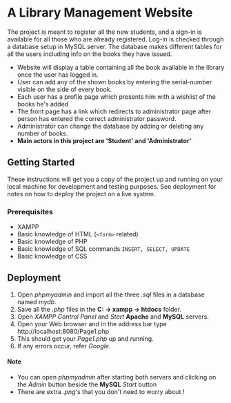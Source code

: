 # A Library Management Website

The project is meant to register all the new students, and a sign-in is
available for all those who are already registered. Log-in is checked through
a database setup in MySQL server. The database makes different tables for all the
users including info on the books they have issued.
* Website will display a table containing all the book available in the library
once the user has logged in.
* User can add any of the shown books by entering the serial-number visible on the side
of every book.
* Each user has a profile page which presents him with a wishlist of the books he's
added
* The front page has a link which redirects to administrator page after person has entered
the correct administrator password.
* Administrator can change the database by adding or deleting any number of books.
* **Main actors in this project are 'Student' and 'Administrator'**

## Getting Started

These instructions will get you a copy of the project up and running on your local machine for development and testing purposes. See deployment for notes on how to deploy the project on a live system.

### Prerequisites

* XAMPP
* Basic knowledge of HTML (`<form>` related)
* Basic knowledge of PHP
* Basic knowledge of SQL commands `INSERT, SELECT, UPDATE`
* Basic knowledge of CSS

## Deployment

1. Open *phpmyadmin* and import all the three *.sql* files in a database named *mydb*.
2. Save all the *.php* files in the **C: -> xampp -> htdocs** folder.
3. Open *XAMPP Control Panel* and *Start* **Apache** and **MySQL** servers.
4. Open your Web browser and in the address bar type http://localhost:8080/Page1.php
5. This should get your *Page1.php* up and running.
6. If any errors occur, refer *Google*.

#### Note

* You can open *phpmyadmin* after starting both servers and clicking on the *Admin* button beside the **MySQL** *Start* button
* There are extra *.png*'s that you don't need to worry about !
